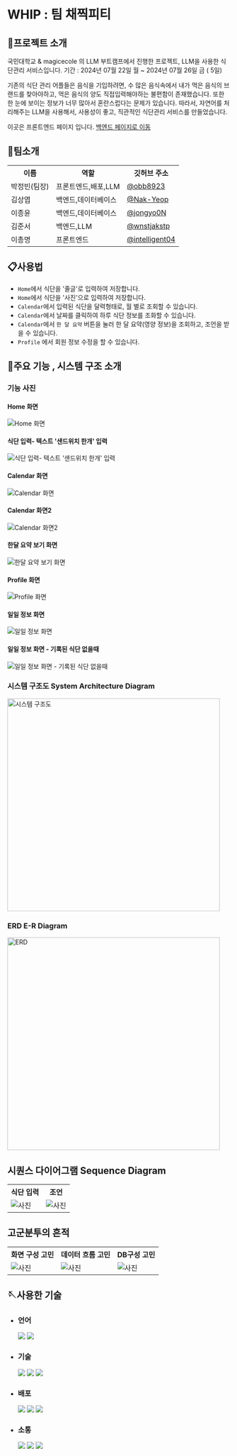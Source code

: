 # WHIP : 팀 채찍피티
## 👋프로젝트 소개
국민대학교 & magicecole 의 LLM 부트캠프에서 진행한 프로젝트,
LLM을 사용한 식단관리 서비스입니다.
기간 : 2024년 07월 22일 월 ~ 2024년 07월 26일 금 ( 5일)

기존의 식단 관리 어플들은 음식을 기입하려면, 수 많은 음식속에서 내가 먹은 음식의 브랜드를 찾아야하고, 먹은 음식의 양도 직접입력해야하는 불편함이 존재했습니다.
또한 한 눈에 보이는 정보가 너무 많아서 혼란스럽다는 문제가 있습니다.
따라서, 자연어를 처리해주는 LLM을 사용해서, 사용성이 좋고, 직관적인 식단관리 서비스를 만들었습니다.

이곳은 프론트엔드 페이지 입니다. 
[백엔드 페이지로 이동](https://github.com/LLMbootcamp-KMU/dietBack)
## 👯팀소개
<table>
  <tr>
    <th>이름</th>
    <th>역할</th>
    <th>깃허브 주소</th>
  </tr>
  <tr>
    <td>박정빈(팀장)</td>
    <td>프론트엔드,배포,LLM</td>
    <td><a href="https://github.com/obb8923">@obb8923</a></td>
  </tr>
  <tr>
    <td>김상엽</td>
    <td>백엔드,데이터베이스</td>
    <td><a href="https://github.com/Nak-Yeop">@Nak-Yeop</a></td>
  </tr>
  <tr>
    <td>이종윤</td>
    <td>백엔드,데이터베이스</td>
    <td><a href="https://github.com/jongyo0N">@jongyo0N</a></td>
  </tr>
  <tr>
    <td>김준서</td>
    <td>백엔드,LLM</td>
    <td><a href="https://github.com/wnstjakstp">@wnstjakstp</a></td>
  </tr>
  <tr>
    <td>이총명</td>
    <td>프론트엔드</td>
    <td><a href="https://github.com/intelligent04">@intelligent04</a></td>
  </tr>
</table>

## 📋사용법 
+ `Home`에서 식단을 '줄글'로 입력하여 저장합니다.
+ `Home`에서 식단을 '사진'으로 입력하여 저장합니다.
+ `Calendar`에서 입력된 식단을 달력형태로, 월 별로 조회할 수 있습니다.
+ `Calendar`에서 날짜를 클릭하여 하루 식단 정보를 조화할 수 있습니다.
+ `Calendar`에서 `한 달 요약` 버튼을 눌러 한 달 요약(영양 정보)을 조회하고, 조언을 받을 수 있습니다.
+ `Profile` 에서 회원 정보 수정을 할 수 있습니다. 

## 📢주요 기능 , 시스템 구조 소개
### 기능 사진
#### Home 화면
![Home 화면](https://github.com/user-attachments/assets/999c3628-60b6-4e4a-b34d-f29c7aeaa27c)
#### 식단 입력- 텍스트 '샌드위치 한개' 입력
![식단 입력- 텍스트 '샌드위치 한개' 입력](https://github.com/user-attachments/assets/86d5cf2f-0151-4773-be8d-1278dfb08e8d)
#### Calendar 화면
![Calendar 화면](https://github.com/user-attachments/assets/40802cc5-8ab5-4cf5-9bee-075b454264ed)
#### Calendar 화면2
![Calendar 화면2](https://github.com/user-attachments/assets/3532f071-3376-4856-9c60-9a597b2ea5a6)
#### 한달 요약 보기 화면
![한달 요약 보기 화면](https://github.com/user-attachments/assets/983264b3-8d0a-435b-96e7-665d25fa4b1a)
#### Profile 화면
![Profile 화면](https://github.com/user-attachments/assets/77f84592-5acd-478a-945f-f4d6be0b8b34)
#### 일일 정보 화면
![일일 정보 화면](https://github.com/user-attachments/assets/570dadfe-5f37-40fd-b4c6-4d23b1743514)
#### 일일 정보 화면 - 기록된 식단 없을때
![일일 정보 화면 - 기록된 식단 없을때](https://github.com/user-attachments/assets/ab467104-e6ae-416d-b5ba-92b1273e99aa)


### 시스템 구조도 System Architecture Diagram
<img src="https://github.com/user-attachments/assets/199a78d7-f47b-43b0-a1bb-4e86b9d731c5" alt="시스템 구조도" width="480">

### ERD E-R Diagram
<img src="https://github.com/user-attachments/assets/41e0eca3-f3dc-4a65-b6fe-8feb65c37938" alt="ERD" width="480">

## 시퀀스 다이어그램 Sequence Diagram 
<table>
  <tr>
    <th>식단 입력</th>
    <th>조언</th>
  </tr>
  <tr>
     <td><img src="https://github.com/user-attachments/assets/e300f0d9-febc-40af-8e04-cb3441829cd6" alt="사진"/>
</td>
    <td>
      <img src="https://github.com/user-attachments/assets/1d1d88b4-15c7-40be-8f90-e278a66744ae" alt="사진"/>
</td>
  </tr>
</table>

## 고군분투의 흔적
<table>
  <tr>
    <th>화면 구성 고민</th>
    <th>데이터 흐름 고민</th>
    <th>DB구성 고민</th>
  </tr>
  <tr>
     <td><img src="https://github.com/user-attachments/assets/7a368325-10dd-4a3f-a89b-f27a9f547f76" alt="사진"/>
</td>
    <td>
      <img src="https://github.com/user-attachments/assets/bee368c8-5c3d-486f-841e-90f8e1eb313d" alt="사진"/>
</td>
    <td><img src="https://github.com/user-attachments/assets/cc446f23-dd31-493a-8c17-d5f87d3d39c7" alt="사진"/>
</td>
  </tr>
</table>

## 🪡사용한 기술

* ### 언어
    <img src="https://img.shields.io/badge/javascript-F7DF1E?style=for-the-badge&logo=javascript&logoColor=black">
  <img src="https://img.shields.io/badge/python-3776AB?style=for-the-badge&logo=python&logoColor=white">

* ### 기술
  <img src="https://img.shields.io/badge/react-61DAFB?style=for-the-badge&logo=react&logoColor=black">
   <img src="https://img.shields.io/badge/flask-000000?style=for-the-badge&logo=flask&logoColor=white">
  <img src="https://img.shields.io/badge/mySQL-4479A1?style=for-the-badge&logo=mySQL&logoColor=white">
* ### 배포
   <img src="https://img.shields.io/badge/vercel-000000?style=for-the-badge&logo=vercel&logoColor=white">
    <img src="https://img.shields.io/badge/Amazon EC2-ff9900?style=for-the-badge&logo=Amazon EC2&logoColor=white">
       <img src="https://img.shields.io/badge/Amazon RDS-527FFF?style=for-the-badge&logo=Amazon RDS&logoColor=white">
* ### 소통
  <img src="https://img.shields.io/badge/github-181717?style=for-the-badge&logo=github&logoColor=white">
  <img src="https://img.shields.io/badge/git-F05032?style=for-the-badge&logo=git&logoColor=white">
   <img src="https://img.shields.io/badge/KakaoTalk-FFCD00?style=for-the-badge&logo=KakaoTalk&logoColor=black">

